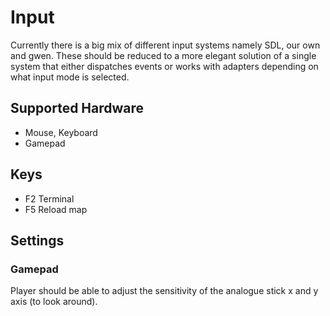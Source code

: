 # Input
Currently there is a big mix of different input systems namely SDL, our own and gwen. These should be reduced to a more elegant
solution of a single system that either dispatches events or works with adapters depending on what input mode is selected.

## Supported Hardware
- Mouse, Keyboard
- Gamepad

## Keys
- F2 Terminal
- F5 Reload map

## Settings
### Gamepad
Player should be able to adjust the sensitivity of the analogue stick x and y axis (to look around).
